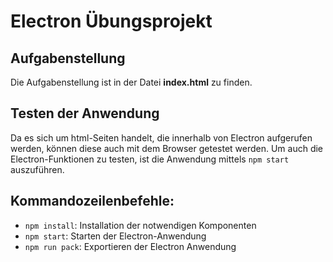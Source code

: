 # Electron Übungsprojekt

## Aufgabenstellung
Die Aufgabenstellung ist in der Datei **index.html** zu finden.

## Testen der Anwendung
Da es sich um html-Seiten handelt, die innerhalb von Electron aufgerufen werden,
können diese auch mit dem Browser getestet werden. Um auch die Electron-Funktionen 
zu testen, ist die Anwendung mittels `npm start` auszuführen.

## Kommandozeilenbefehle:
- `npm install`: Installation der notwendigen Komponenten
- `npm start`: Starten der Electron-Anwendung
- `npm run pack`: Exportieren der Electron Anwendung